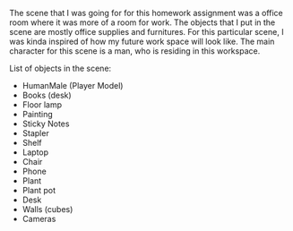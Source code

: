 The scene that I was going for for this homework assignment was a office room where it was more of a room for work. 
The objects that I put in the scene are mostly office supplies and furnitures. For this particular scene, I was kinda 
inspired of how my future work space will look like. The main character for this scene is a man, who is residing in this
workspace. 

List of objects in the scene:
- HumanMale (Player Model)
- Books (desk)
- Floor lamp
- Painting
- Sticky Notes
- Stapler
- Shelf
- Laptop
- Chair 
- Phone
- Plant
- Plant pot
- Desk
- Walls (cubes)
- Cameras
